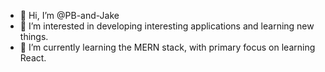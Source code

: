 - 👋 Hi, I’m @PB-and-Jake
- 👀 I’m interested in developing interesting applications and learning new things.
- 🌱 I’m currently learning the MERN stack, with primary focus on learning React.

<!---
PB-and-Jake/PB-and-Jake is a ✨ special ✨ repository because its `README.md` (this file) appears on your GitHub profile.
You can click the Preview link to take a look at your changes.
--->
